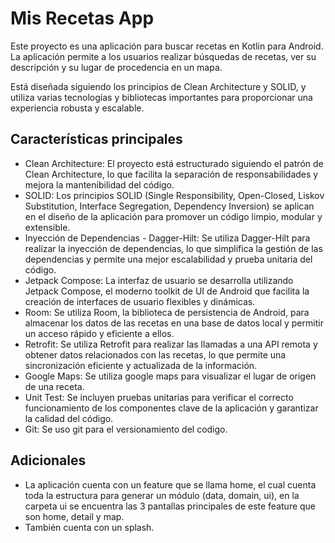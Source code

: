 # Mis Recetas App

Este proyecto es una aplicación para buscar recetas en Kotlin para Android. La aplicación permite a
los usuarios realizar búsquedas de recetas, ver su descripción y su lugar de procedencia en un
mapa.

Está diseñada siguiendo los principios de Clean Architecture y SOLID, y utiliza varias tecnologías y
bibliotecas importantes para proporcionar una experiencia robusta y escalable.

## Características principales

- Clean Architecture: El proyecto está estructurado siguiendo el patrón de Clean Architecture, lo
  que facilita la separación de responsabilidades y mejora la mantenibilidad del código.
- SOLID: Los principios SOLID (Single Responsibility, Open-Closed, Liskov Substitution, Interface
  Segregation, Dependency Inversion) se aplican en el diseño de la aplicación para promover un
  código
  limpio, modular y extensible.
- Inyección de Dependencias - Dagger-Hilt: Se utiliza Dagger-Hilt para realizar la inyección de
  dependencias, lo que simplifica la gestión de las dependencias y permite una mejor escalabilidad y
  prueba unitaria del código.
- Jetpack Compose: La interfaz de usuario se desarrolla utilizando Jetpack Compose, el moderno
  toolkit de UI de Android que facilita la creación de interfaces de usuario flexibles y dinámicas.
- Room: Se utiliza Room, la biblioteca de persistencia de Android, para almacenar los datos de las
  recetas en una base de datos local y permitir un acceso rápido y eficiente a ellos.
- Retrofit: Se utiliza Retrofit para realizar las llamadas a una API remota y obtener datos
  relacionados con las recetas, lo que permite una sincronización eficiente y actualizada de la
  información.
- Google Maps: Se utiliza google maps para visualizar el lugar de origen de una receta.
- Unit Test: Se incluyen pruebas unitarias para verificar el correcto funcionamiento de los
  componentes clave de la aplicación y garantizar la calidad del código.
- Git: Se uso git para el versionamiento del codigo.

## Adicionales

- La aplicación cuenta con un feature que se llama home, el cual cuenta toda la estructura para
  generar un módulo (data, domain, ui), en la carpeta ui se encuentra las 3 pantallas principales
  de este feature que son home, detail y map.
- También cuenta con un splash.